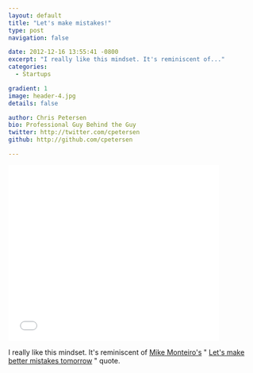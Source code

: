 ```yaml
---
layout: default
title: "Let's make mistakes!"
type: post
navigation: false

date: 2012-12-16 13:55:41 -0800
excerpt: "I really like this mindset. It's reminiscent of..."
categories:
  - Startups

gradient: 1
image: header-4.jpg
details: false

author: Chris Petersen
bio: Professional Guy Behind the Guy
twitter: http://twitter.com/cpetersen
github: http://github.com/cpetersen

---
```


<iframe class="embedly-embed" src="//cdn.embedly.com/widgets/media.html?src=https%3A%2F%2Fwww.slideshare.net%2Fslideshow%2Fembed_code%2Fkey%2FMr55ZHjHx5cRTU&url=http%3A%2F%2Fwww.slideshare.net%2Fdanmil30%2Fhow-to-run-a-5-whys-with-humans-not-robots&image=http%3A%2F%2Fcdn.slidesharecdn.com%2Fss_thumbnails%2Fleanstartup5whyshumans-121203175503-phpapp01-thumbnail-4.jpg%3Fcb%3D1373361584&key=d815972c91e546edb5d2d02e509f8b1c&type=text%2Fhtml&schema=slideshare" width="425" height="355" scrolling="no" frameborder="0" allowfullscreen></iframe>

I really like this mindset. It's reminiscent of  [Mike Monteiro's](https://twitter.com/mike_ftw)  " [Let's make better mistakes tomorrow](http://www.20x200.com/artworks/1141-mike-monteiro-untitled-lets-make-better-mistakes) " quote.
